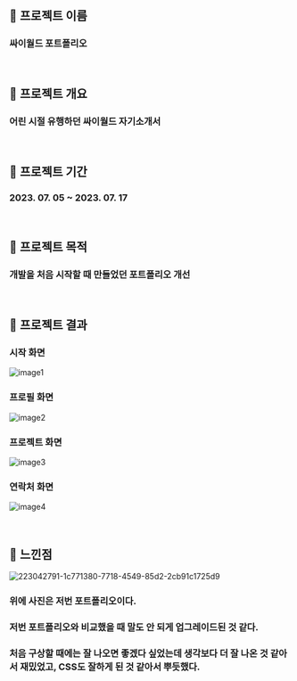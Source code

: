 ## 🚀 프로젝트 이름
### 싸이월드 포트폴리오
<br />

## 🚀 프로젝트 개요
### 어린 시절 유행하던 싸이월드 자기소개서
<br />

## 🚀 프로젝트 기간
### 2023. 07. 05 ~ 2023. 07. 17
<br />

## 🚀 프로젝트 목적
### 개발을 처음 시작할 때 만들었던 포트폴리오 개선
<br />

## 🚀 프로젝트 결과
### 시작 화면
![image1](https://github.com/jaeho13/Cyworld/assets/111284065/7e8cca95-0104-4419-a3eb-d0a61a5687fd)

### 프로필 화면
![image2](https://github.com/jaeho13/Cyworld/assets/111284065/57874353-87ab-41a9-a112-766ebe092f15)

### 프로젝트 화면
![image3](https://github.com/jaeho13/Cyworld/assets/111284065/c98b969a-297b-46f7-a36d-bf1f54fe9d49)

### 연락처 화면
![image4](https://github.com/jaeho13/Cyworld/assets/111284065/64086d03-2e25-4483-b214-2ad22dd711e7)

<br />

## 🚀 느낀점
![223042791-1c771380-7718-4549-85d2-2cb91c1725d9](https://github.com/jaeho13/Cyworld/assets/111284065/359da1e9-33d6-40c3-8c41-1f46a73a4fea)
### 위에 사진은 저번 포트폴리오이다.
### 저번 포트폴리오와 비교했을 때 말도 안 되게 업그레이드된 것 같다.
### 처음 구상할 때에는 잘 나오면 좋겠다 싶었는데 생각보다 더 잘 나온 것 같아서 재밌었고, CSS도 잘하게 된 것 같아서 뿌듯했다.
<br />





